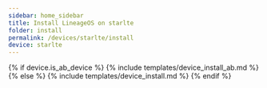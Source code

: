 ```yaml
---
sidebar: home_sidebar
title: Install LineageOS on starlte
folder: install
permalink: /devices/starlte/install
device: starlte
---
```

{% if device.is_ab_device %}
{% include templates/device_install_ab.md %}
{% else %}
{% include templates/device_install.md %}
{% endif %}
